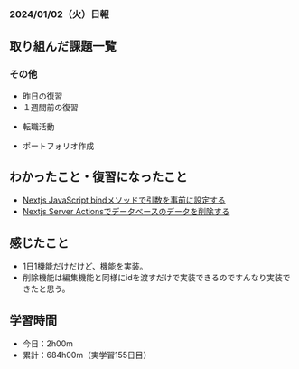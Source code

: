 ### 2024/01/02（火）日報
## 取り組んだ課題一覧

### その他
<!-- - ブログ執筆
  - [【React】簡単なお絵かきアプリでState内のオブジェクト更新について学ぶ](https://zenn.dev/jinku/articles/93c98d547f7695) -->
- 昨日の復習
- １週間前の復習
<!-- - ポートフォリオサイトの作成
  - NotionAPiを使ってブログ記事を取得する -->
- 転職活動
<!-- - Pythonの学習
  - Progate -->
- ポートフォリオ作成

## わかったこと・復習になったこと
  <!-- - [Nextjs App Router におけるMiddlewareの基本](https://www.notion.so/Nextjs-App-Router-Middleware-c27539cabca8454d94d734d3fbbbcf32?pvs=4)（新） -->
- [Nextjs JavaScript bindメソッドで引数を事前に設定する](https://www.notion.so/Nextjs-JavaScript-bind-d4a13139368c41fd9c0ce7bea776176b?pvs=4)
- [Nextjs Server Actionsでデータベースのデータを削除する](https://www.notion.so/Nextjs-Server-Actions-c8043d8b5d4b4336a4e0a239391a74c3?pvs=4)

<!-- ## 次やること
- Reactの理解を深める -->

## 感じたこと
- 1日1機能だけだけど、機能を実装。
- 削除機能は編集機能と同様にidを渡すだけで実装できるのですんなり実装できたと思う。

## 学習時間
- 今日：2h00m
- 累計：684h00m（実学習155日目）